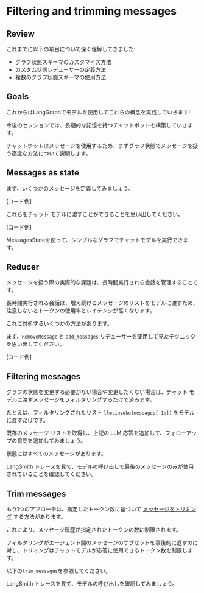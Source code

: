 # Filtering and trimming messages

## Review

これまでに以下の項目について深く理解してきました:

* グラフ状態スキーマのカスタマイズ方法
* カスタム状態レデューサーの定義方法
* 複数のグラフ状態スキーマの使用方法

## Goals

これからはLangGraphでモデルを使用してこれらの概念を実践していきます!

今後のセッションでは、長期的な記憶を持つチャットボットを構築していきます。

チャットボットはメッセージを使用するため、まずグラフ状態でメッセージを扱う高度な方法について説明します。

## Messages as state

まず、いくつかのメッセージを定義してみましょう。

[コード例]

これらをチャット モデルに渡すことができることを思い出してください。

[コード例]

MessagesStateを使って、シンプルなグラフでチャットモデルを実行できます。

## Reducer 

メッセージを扱う際の実際的な課題は、長時間実行される会話を管理することです。

長時間実行される会話は、増え続けるメッセージのリストをモデルに渡すため、注意しないとトークンの使用率とレイテンシが高くなります。

これに対処するいくつかの方法があります。

まず、`RemoveMessage` と `add_messages` リデューサーを使用して見たテクニックを思い出してください。

[コード例]

## Filtering messages

グラフの状態を変更する必要がない場合や変更したくない場合は、チャット モデルに渡すメッセージをフィルタリングするだけで済みます。

たとえば、フィルタリングされたリスト `llm.invoke(messages[-1:])` をモデルに渡すだけです。

既存のメッセージ リストを取得し、上記の LLM 応答を追加して、フォローアップの質問を追加してみましょう。

状態にはすべてのメッセージがあります。

LangSmith トレースを見て、モデルの呼び出しで最後のメッセージのみが使用されていることを確認してください。

## Trim messages

もう1つのアプローチは、指定したトークン数に基づいて [メッセージをトリミング](https://python.langchain.com/v0.2/docs/how_to/trim_messages/#getting-the-last-max_tokens-tokens) する方法があります。

これにより、メッセージ履歴が指定されたトークンの数に制限されます。

フィルタリングがエージェント間のメッセージのサブセットを事後的に返すのに対し、トリミングはチャットモデルが応答に使用できるトークン数を制限します。

以下の`trim_messages`を参照してください。

LangSmith トレースを見て、モデルの呼び出しを確認してみましょう。
